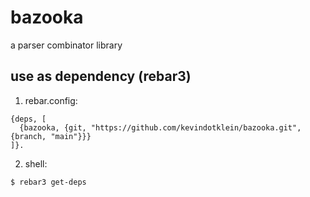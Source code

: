 bazooka
=====

a parser combinator library

use as dependency (rebar3)
-----
1. rebar.config:

```
{deps, [
  {bazooka, {git, "https://github.com/kevindotklein/bazooka.git", {branch, "main"}}}
]}.
```

2. shell:

```
$ rebar3 get-deps
```